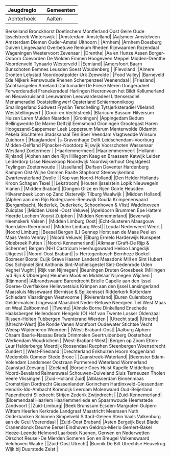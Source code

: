 |Jeugdregio| |Gemeenten|
|:----|:----|:----|
|Achterhoek| |Aalten
Berkelland
Bronckhorst
Doetinchem
Montferland
Oost Gelre
Oude Ijsselstreek
Winterswijk
|
|Amsterdam-Amstelland| |Aalsmeer
Amstelveen
Amsterdam
Diemen
Ouder-Amstel
Uithoorn
|
|Arnhem| |Arnhem
Doesburg
Duiven
Lingewaard
Overbetuwe
Renkum
Rheden
Rijnwaarden
Rozendaal
Wageningen
Westervoort
Zevenaar
|
|Drenthe| |Aa en Hunze
Assen
Borger-Odoorn
Coevorden
De Wolden
Emmen
Hoogeveen
Meppel
Midden-Drenthe
Noordenveld
Tynaarlo
Westerveld
|
|Eemland| |Amersfoort
Baarn
Bunschoten
Eemnes
Leusden
Soest
Woudenberg
|
|Flevoland| |Almere
Dronten
Lelystad
Noordoostpolder
Urk
Zeewolde
|
|Food Valley| |Barneveld
Ede
Nijkerk
Renswoude
Rhenen
Scherpenzeel
Veenendaal
|
|Friesland| |Achtkarspelen
Ameland
Dantumadiel
De Friese Meren
Dongeradeel
Ferwerderadiel
Franekeradeel
Harlingen
Heerenveen
het Bildt
Kollumerland en Nieuwkruisland
Leeuwarden
Leeuwarderadeel
Littenseradiel
Menameradiel
Ooststellingwerf
Opsterland
Schiermonnikoog
Smallingerland
Súdwest Fryslân
Terschelling
Tytsjerksteradiel
Vlieland
Weststellingwerf
|
|Gooi- en Vechtstreek| |Blaricum
Bussum
Hilversum
Huizen
Laren
Muiden
Naarden
|
|Groningen| |Appingedam
Bedum
Bellingwedde
De Marne
Delfzijl
Eemsmond
Groningen
Grootegast
Haren
Hoogezand-Sappemeer
Leek
Loppersum
Marum
Menterwolde
Oldambt
Pekela
Slochteren
Stadskanaal
Ten Boer
Veendam
Vlagtwedde
Winsum
Zuidhorn
|
|Haaglanden| |s-Gravenhage
Delft
Leidschendam-Voorburg
Midden-Delfland
Pijnacker-Nootdorp
Rijswijk
Voorschoten
Wassenaar
Westland
Zoetermeer
|
|Haarlemmermeer| |Haarlemmermeer|
|Holland-Rijnland| |Alphen aan den Rijn
Hillegom
Kaag en Braassem
Katwijk
Leiden
Leiderdorp
Lisse
Nieuwkoop
Noordwijk
Noordwijkerhout
Oegstgeest
Teylingen
Zoeterwoude
|
|IJsselland| |Dalfsen
Deventer
Hardenberg
Kampen
Olst-Wijhe
Ommen
Raalte
Staphorst
Steenwijkerland
Zwartewaterland
Zwolle
|
|Kop van Noord-Holland| |Den Helder
Hollands Kroon
Schagen
Texel
|
|Lekstroom| |Houten
Ijsselstein
Lopik
Nieuwegein
Vianen
|
|Midden Brabant| |Dongen
Gilze en Rijen
Goirle
Heusden
Hilvarenbeek
Loon op Zand
Oisterwijk
Tilburg
Waalwijk
|
|Midden Holland| |Alphen aan den Rijn
Bodegraven-Reeuwijk
Gouda
Krimpenerwaard (Bergambacht, Nederlek, Ouderkerk, Schoonhoven & Vlist)
Waddinxveen
Zuidplas
|
|Midden IJssel -Oost Veluwe| |Apeldoorn
Brummen
Epe
Hattem
Heerde
Lochem
Voorst
Zutphen
|
|Midden Kennemerland| |Beverwijk
Heemskerk
Velsen
|
|Midden Limburg Oost| |Echt-Susteren
Maasgouw
Roerdalen
Roermond
|
|Midden Limburg West| |Leudal
Nederweert
Weert
|
|Noord Limburg| |Beesel
Bergen (L)
Gennep
Horst aan de Maas
Peel en Maas
Venlo
Venray
|
|Noord Veluwe| |Elburg
Ermelo
Harderwijk
Nunspeet
Oldebroek
Putten
|
|Noord-Kennemerland| |Alkmaar (Graft-De Rijp & Schermer)
Bergen (NH)
Castricum
Heerhugowaard
Heiloo
Langedijk
Uitgeest
|
|Noord-Oost Brabant| |s-Hertogenbosch
Bernheze
Boekel
Boxmeer
Boxtel
Cuijk
Grave
Haaren
Landerd
Maasdonk
Mill en Sint Hubert
Oss
Schijndel
Sint Anthonis
Sint-Michielsgestel
Sint-Oedenrode
Uden
Veghel
Vught
|
|Rijk van Nijmegen| |Beuningen
Druten
Groesbeek (Millingen a/d Rijn & Ubbergen)
Heumen
Mook en Middelaar
Nijmegen
Wijchen
|
|Rijnmond| |Albrandswaard
Barendrecht
Brielle
Capelle aan den Ijssel
Goeree-Overflakkee
Hellevoetsluis
Krimpen aan den Ijssel
Lansingerland
Maassluis
Nissewaard (Bernisse & Spijkenisse)
Ridderkerk
Rotterdam
Schiedam
Vlaardingen
Westvoorne
|
|Rivierenland| |Buren
Culemborg
Geldermalsen
Lingewaal
Maasdriel
Neder-Betuwe
Neerijnen
Tiel
West Maas en Waal
Zaltbommel
|
|Twente| |Almelo
Borne
Dinkelland
Enschede
Haaksbergen
Hellendoorn
Hengelo (O)
Hof van Twente
Losser
Oldenzaal
Rijssen-Holten
Tubbergen
Twenterand
Wierden
|
|Utrecht stad| |Utrecht|
|Utrecht-West| |De Ronde Venen
Montfoort
Oudewater
Stichtse Vecht
Weesp
Wijdemeren
Woerden
|
|West-Brabant-Oost| |Aalburg
Alphen-Chaam
Baarle-Nassau
Breda
Drimmelen
Geertruidenberg
Oosterhout
Werkendam
Woudrichem
|
|West-Brabant-West| |Bergen op Zoom
Etten-Leur
Halderberge
Moerdijk
Roosendaal
Rucphen
Steenbergen
Woensdrecht
Zundert
|
|West-Friesland| |Drechterland
Enkhuizen
Hoorn
Koggenland
Medemblik
Opmeer
Stede Broec
|
|Zaanstreek-Waterland| |Beemster
Edam-Volendam
Landsmeer
Oostzaan
Purmerend
Waterland
Wormerland
Zaanstad
Zeevang
|
|Zeeland| |Borsele
Goes
Hulst
Kapelle
Middelburg
Noord-Beveland
Reimerswaal
Schouwen-Duiveland
Sluis
Terneuzen
Tholen
Veere
Vlissingen
|
|Zuid-Holland Zuid| |Alblasserdam
Binnenmaas
Cromstrijen
Dordrecht
Giessenlanden
Gorinchem
Hardinxveld-Giessendam
Hendrik-Ido-Ambacht
Korendijk
Leerdam
Molenwaard
Oud-Beijerland
Papendrecht
Sliedrecht
Strijen
Zederik
Zwijndrecht
|
|Zuid-Kennemerland| |Bloemendaal
Haarlem
Haarlemmerliede en Spaarnwoude
Heemstede
Zandvoort
|
|Zuid-Limburg| |Beek
Brunssum
Eijsden-Margraten
Gulpen-Wittem
Heerlen
Kerkrade
Landgraaf
Maastricht
Meerssen
Nuth
Onderbanken
Schinnen
Simpelveld
Sittard-Geleen
Stein
Vaals
Valkenburg aan de Geul
Voerendaal
|
|Zuid-Oost Brabant| |Asten
Bergeijk
Best
Bladel
Cranendonck
Deurne
Eersel
Eindhoven
Geldrop-Mierlo
Gemert-Bakel
Heeze-Leende
Helmond
Laarbeek
Nuenen, Gerwen en Nederwetten
Oirschot
Reusel-De Mierden
Someren
Son en Breugel
Valkenswaard
Veldhoven
Waalre
|
|Zuid-Oost Utrecht| |Bunnik
De Bilt
Utrechtse Heuvelrug
Wijk bij Duurstede
Zeist
|
